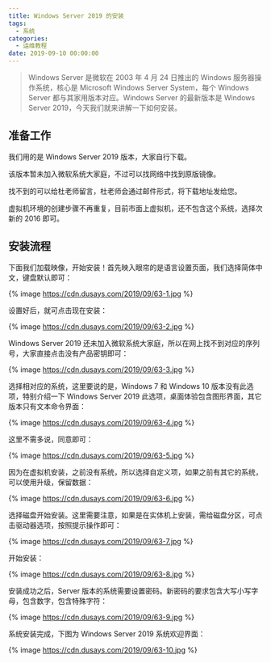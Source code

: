 ```yaml
---
title: Windows Server 2019 的安装
tags:
  - 系统
categories:
  - 运维教程
date: 2019-09-10 00:00:00
---
```


> Windows Server 是微软在 2003 年 4 月 24 日推出的 Windows 服务器操作系统，核心是 Microsoft Windows Server System，每个 Windows Server 都与其家用版本对应。Windows Server 的最新版本是 Windows Server 2019，今天我们就来讲解一下如何安装。

<!-- more -->

## 准备工作

我们用的是 Windows Server 2019 版本，大家自行下载。

该版本暂未加入微软系统大家庭，不过可以找网络中找到原版镜像。

找不到的可以给杜老师留言，杜老师会通过邮件形式，将下载地址发给您。

虚拟机环境的创建步骤不再重复，目前市面上虚拟机，还不包含这个系统，选择次新的 2016 即可。

## 安装流程

下面我们加载映像，开始安装！首先映入眼帘的是语言设置页面，我们选择简体中文，键盘默认即可：

{% image https://cdn.dusays.com/2019/09/63-1.jpg %}

设置好后，就可点击现在安装：

{% image https://cdn.dusays.com/2019/09/63-2.jpg %}

Windows Server 2019 还未加入微软系统大家庭，所以在网上找不到对应的序列号，大家直接点击没有产品密钥即可：

{% image https://cdn.dusays.com/2019/09/63-3.jpg %}

选择相对应的系统，这里要说的是，Windows 7 和 Windows 10 版本没有此选项，特别介绍一下 Windows Server 2019 此选项，桌面体验包含图形界面，其它版本只有文本命令界面：

{% image https://cdn.dusays.com/2019/09/63-4.jpg %}

这里不需多说，同意即可：

{% image https://cdn.dusays.com/2019/09/63-5.jpg %}

因为在虚拟机安装，之前没有系统，所以选择自定义项，如果之前有其它的系统，可以使用升级，保留数据：

{% image https://cdn.dusays.com/2019/09/63-6.jpg %}

选择磁盘开始安装。这里需要注意，如果是在实体机上安装，需给磁盘分区，可点击驱动器选项，按照提示操作即可：

{% image https://cdn.dusays.com/2019/09/63-7.jpg %}

开始安装：

{% image https://cdn.dusays.com/2019/09/63-8.jpg %}

安装成功之后，Server 版本的系统需要设置密码。新密码的要求包含大写小写字母，包含数字，包含特殊字符：

{% image https://cdn.dusays.com/2019/09/63-9.jpg %}

系统安装完成，下图为 Windows Server 2019 系统欢迎界面：

{% image https://cdn.dusays.com/2019/09/63-10.jpg %}